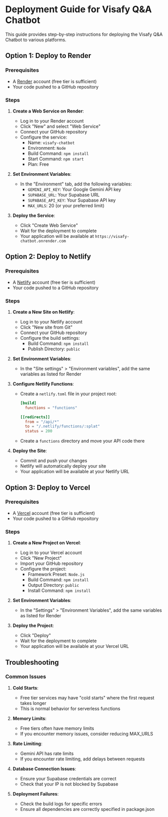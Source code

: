 # Deployment Guide for Visafy Q&A Chatbot

This guide provides step-by-step instructions for deploying the Visafy Q&A Chatbot to various platforms.

## Option 1: Deploy to Render

### Prerequisites
- A [Render](https://render.com/) account (free tier is sufficient)
- Your code pushed to a GitHub repository

### Steps

1. **Create a Web Service on Render**:
   - Log in to your Render account
   - Click "New" and select "Web Service"
   - Connect your GitHub repository
   - Configure the service:
     - Name: `visafy-chatbot`
     - Environment: `Node`
     - Build Command: `npm install`
     - Start Command: `npm start`
     - Plan: Free

2. **Set Environment Variables**:
   - In the "Environment" tab, add the following variables:
     - `GEMINI_API_KEY`: Your Google Gemini API key
     - `SUPABASE_URL`: Your Supabase URL
     - `SUPABASE_API_KEY`: Your Supabase API key
     - `MAX_URLS`: 20 (or your preferred limit)

3. **Deploy the Service**:
   - Click "Create Web Service"
   - Wait for the deployment to complete
   - Your application will be available at `https://visafy-chatbot.onrender.com`

## Option 2: Deploy to Netlify

### Prerequisites
- A [Netlify](https://www.netlify.com/) account (free tier is sufficient)
- Your code pushed to a GitHub repository

### Steps

1. **Create a New Site on Netlify**:
   - Log in to your Netlify account
   - Click "New site from Git"
   - Connect your GitHub repository
   - Configure the build settings:
     - Build Command: `npm install`
     - Publish Directory: `public`

2. **Set Environment Variables**:
   - In the "Site settings" > "Environment variables", add the same variables as listed for Render

3. **Configure Netlify Functions**:
   - Create a `netlify.toml` file in your project root:
     ```toml
     [build]
       functions = "functions"
     
     [[redirects]]
       from = "/api/*"
       to = "/.netlify/functions/:splat"
       status = 200
     ```
   - Create a `functions` directory and move your API code there

4. **Deploy the Site**:
   - Commit and push your changes
   - Netlify will automatically deploy your site
   - Your application will be available at your Netlify URL

## Option 3: Deploy to Vercel

### Prerequisites
- A [Vercel](https://vercel.com/) account (free tier is sufficient)
- Your code pushed to a GitHub repository

### Steps

1. **Create a New Project on Vercel**:
   - Log in to your Vercel account
   - Click "New Project"
   - Import your GitHub repository
   - Configure the project:
     - Framework Preset: `Node.js`
     - Build Command: `npm install`
     - Output Directory: `public`
     - Install Command: `npm install`

2. **Set Environment Variables**:
   - In the "Settings" > "Environment Variables", add the same variables as listed for Render

3. **Deploy the Project**:
   - Click "Deploy"
   - Wait for the deployment to complete
   - Your application will be available at your Vercel URL

## Troubleshooting

### Common Issues

1. **Cold Starts**:
   - Free tier services may have "cold starts" where the first request takes longer
   - This is normal behavior for serverless functions

2. **Memory Limits**:
   - Free tiers often have memory limits
   - If you encounter memory issues, consider reducing MAX_URLS

3. **Rate Limiting**:
   - Gemini API has rate limits
   - If you encounter rate limiting, add delays between requests

4. **Database Connection Issues**:
   - Ensure your Supabase credentials are correct
   - Check that your IP is not blocked by Supabase

5. **Deployment Failures**:
   - Check the build logs for specific errors
   - Ensure all dependencies are correctly specified in package.json
